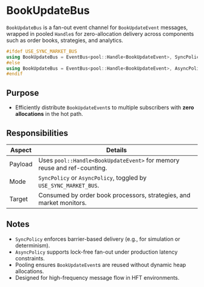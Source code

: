 # BookUpdateBus

`BookUpdateBus` is a fan-out event channel for `BookUpdateEvent` messages, wrapped in pooled `Handle`s for zero-allocation delivery across components such as order books, strategies, and analytics.

```cpp
#ifdef USE_SYNC_MARKET_BUS
using BookUpdateBus = EventBus<pool::Handle<BookUpdateEvent>, SyncPolicy<...>>;
#else
using BookUpdateBus = EventBus<pool::Handle<BookUpdateEvent>, AsyncPolicy<...>>;
#endif
```

## Purpose

* Efficiently distribute `BookUpdateEvent`s to multiple subscribers with **zero allocations** in the hot path.

## Responsibilities

| Aspect  | Details                                                                 |
| ------- | ----------------------------------------------------------------------- |
| Payload | Uses `pool::Handle<BookUpdateEvent>` for memory reuse and ref-counting. |
| Mode    | `SyncPolicy` or `AsyncPolicy`, toggled by `USE_SYNC_MARKET_BUS`.        |
| Target  | Consumed by order book processors, strategies, and market monitors.     |

## Notes

* `SyncPolicy` enforces barrier-based delivery (e.g., for simulation or determinism).
* `AsyncPolicy` supports lock-free fan-out under production latency constraints.
* Pooling ensures `BookUpdateEvent`s are reused without dynamic heap allocations.
* Designed for high-frequency message flow in HFT environments.

